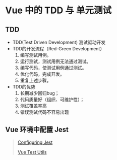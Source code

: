 # Vue 中的 TDD 与 单元测试

## TDD

* TDD(Test Driven Development) 测试驱动开发
* TDD的开发流程（Red-Green Development）
  1. 编写测试用例。
  2. 运行测试，测试用例无法通过测试。
  3. 编写代码，使测试用例通过测试。
  4. 优化代码，完成开发。
  5. 重复上述步骤。
* TDD的优势
  1. 长期减少回归bug；
  2. 代码质量好（组织、可维护性）；
  3. 测试覆盖率高
  4. 错误测试代码不容易出现

## Vue 环境中配置 Jest

> [Configuring Jest](https://jestjs.io/docs/en/configuration)
> 
> [Vue Test Utils](https://vue-test-utils.vuejs.org/zh/)
